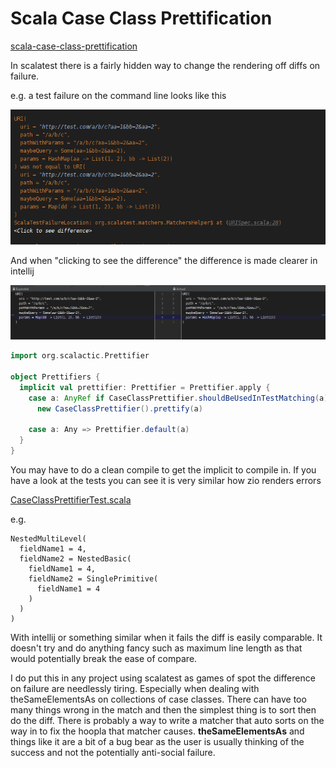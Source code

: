 # Scala Case Class Prettification

[scala-case-class-prettification](https://github.com/pbyrne84/scala-case-class-prettification)

In scalatest there is a fairly hidden way to change the rendering off diffs on failure.

e.g. a test failure on the command line looks like this

![images/command_line_diff.png](images/command_line_diff.png)

And when "clicking to see the difference" the difference is made clearer in intellij

![images/command_line_diff.png](images/intellij_diff.png)

```scala
import org.scalactic.Prettifier

object Prettifiers {
  implicit val prettifier: Prettifier = Prettifier.apply {
    case a: AnyRef if CaseClassPrettifier.shouldBeUsedInTestMatching(a) =>
      new CaseClassPrettifier().prettify(a)

    case a: Any => Prettifier.default(a)
  }
}
```

You may have to do a clean compile to get the implicit to compile in. If you have a look at the tests you can
see it is very similar how zio renders errors

[CaseClassPrettifierTest.scala](https://github.com/pbyrne84/scala-case-class-prettification/blob/master/modules/scala-case-class-prettification/src/test/scala/uk/org/devthings/scala/prettification/caseclass/CaseClassPrettifierTest.scala)

e.g.
```
NestedMultiLevel(
  fieldName1 = 4,
  fieldName2 = NestedBasic(
    fieldName1 = 4,
    fieldName2 = SinglePrimitive(
      fieldName1 = 4
    )
  )
)
```

With intellij or something similar when it fails the diff is easily comparable. It doesn't try and do anything fancy such as maximum line
length as that would potentially break the ease of compare.

I do put this in any project using scalatest as games of spot the difference on failure are needlessly tiring. Especially when
dealing with theSameElementsAs on collections of case classes. There can have too many things wrong in the match and then the simplest thing
is to sort then do the diff. There is probably a way to write a matcher that auto sorts on the way in to fix the hoopla that matcher causes.
**theSameElementsAs** and things like it are a bit of a bug bear as the user is usually thinking of the success and not the potentially
anti-social failure.